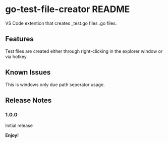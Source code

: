 # go-test-file-creator README

VS Code extention that creates _test.go files .go files.

## Features

Test files are created either through right-clicking in the explorer window or via hotkey.

## Known Issues

This is windows only due path seperator usage.

## Release Notes

### 1.0.0

Initial release

**Enjoy!**
